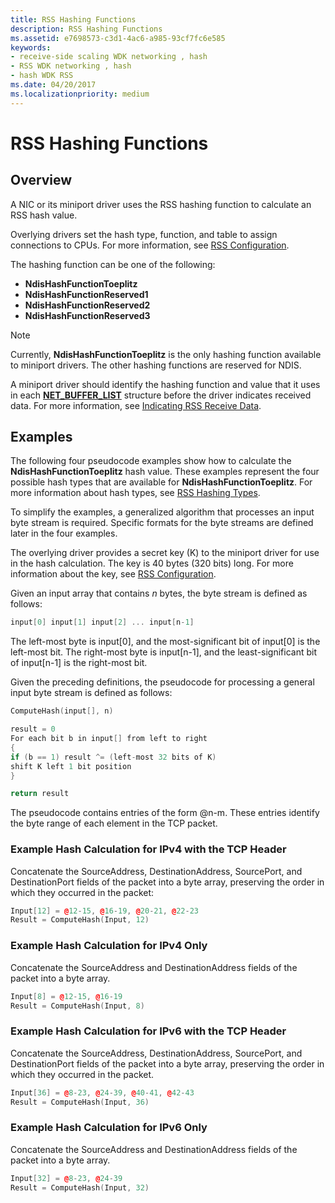 ```yaml
---
title: RSS Hashing Functions
description: RSS Hashing Functions
ms.assetid: e7698573-c3d1-4ac6-a985-93cf7fc6e585
keywords:
- receive-side scaling WDK networking , hash
- RSS WDK networking , hash
- hash WDK RSS
ms.date: 04/20/2017
ms.localizationpriority: medium
---
```


# RSS Hashing Functions


## Overview

A NIC or its miniport driver uses the RSS hashing function to calculate an RSS hash value.

Overlying drivers set the hash type, function, and table to assign connections to CPUs. For more information, see [RSS Configuration](rss-configuration.md).

The hashing function can be one of the following:

- **NdisHashFunctionToeplitz**
- **NdisHashFunctionReserved1**
- **NdisHashFunctionReserved2**
- **NdisHashFunctionReserved3**

>[!NOTE]
> Currently, **NdisHashFunctionToeplitz** is the only hashing function available to miniport drivers. The other hashing functions are reserved for NDIS. 

A miniport driver should identify the hashing function and value that it uses in each [**NET\_BUFFER\_LIST**](/windows-hardware/drivers/ddi/nbl/ns-nbl-net_buffer_list) structure before the driver indicates received data. For more information, see [Indicating RSS Receive Data](indicating-rss-receive-data.md).

## Examples

The following four pseudocode examples show how to calculate the **NdisHashFunctionToeplitz** hash value. These examples represent the four possible hash types that are available for **NdisHashFunctionToeplitz**. For more information about hash types, see [RSS Hashing Types](rss-hashing-types.md).

To simplify the examples, a generalized algorithm that processes an input byte stream is required. Specific formats for the byte streams are defined later in the four examples.

The overlying driver provides a secret key (K) to the miniport driver for use in the hash calculation. The key is 40 bytes (320 bits) long. For more information about the key, see [RSS Configuration](rss-configuration.md).

Given an input array that contains *n* bytes, the byte stream is defined as follows:

```c++
input[0] input[1] input[2] ... input[n-1]
```

The left-most byte is input\[0\], and the most-significant bit of input\[0\] is the left-most bit. The right-most byte is input\[n-1\], and the least-significant bit of input\[n-1\] is the right-most bit.

Given the preceding definitions, the pseudocode for processing a general input byte stream is defined as follows:

```c++
ComputeHash(input[], n)

result = 0
For each bit b in input[] from left to right
{
if (b == 1) result ^= (left-most 32 bits of K)
shift K left 1 bit position
}

return result
```

The pseudocode contains entries of the form @n-m. These entries identify the byte range of each element in the TCP packet.

### Example Hash Calculation for IPv4 with the TCP Header

Concatenate the SourceAddress, DestinationAddress, SourcePort, and DestinationPort fields of the packet into a byte array, preserving the order in which they occurred in the packet:

```c++
Input[12] = @12-15, @16-19, @20-21, @22-23
Result = ComputeHash(Input, 12)
```

### Example Hash Calculation for IPv4 Only

Concatenate the SourceAddress and DestinationAddress fields of the packet into a byte array.

```c++
Input[8] = @12-15, @16-19
Result = ComputeHash(Input, 8) 
```

### Example Hash Calculation for IPv6 with the TCP Header

Concatenate the SourceAddress, DestinationAddress, SourcePort, and DestinationPort fields of the packet into a byte array, preserving the order in which they occurred in the packet.

```c++
Input[36] = @8-23, @24-39, @40-41, @42-43
Result = ComputeHash(Input, 36)
```

### Example Hash Calculation for IPv6 Only

Concatenate the SourceAddress and DestinationAddress fields of the packet into a byte array.

```c++
Input[32] = @8-23, @24-39
Result = ComputeHash(Input, 32)
```

 


